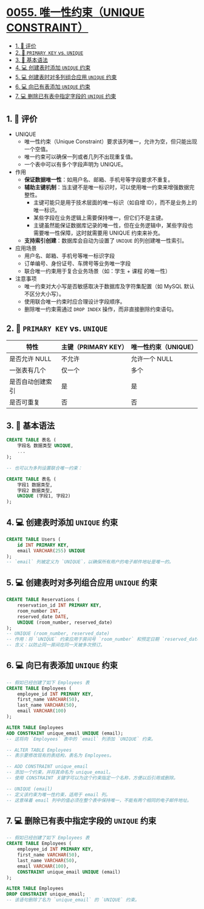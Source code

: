 # [0055. 唯一性约束（UNIQUE CONSTRAINT）](https://github.com/tnotesjs/TNotes.sql/tree/main/notes/0055.%20%E5%94%AF%E4%B8%80%E6%80%A7%E7%BA%A6%E6%9D%9F%EF%BC%88UNIQUE%20CONSTRAINT%EF%BC%89)

<!-- region:toc -->

- [1. 🫧 评价](#1--评价)
- [2. 📒 `PRIMARY KEY` vs. `UNIQUE`](#2--primary-key-vs-unique)
- [3. 📒 基本语法](#3--基本语法)
- [4. 💻 创建表时添加 `UNIQUE` 约束](#4--创建表时添加-unique-约束)
- [5. 💻 创建表时对多列组合应用 `UNIQUE` 约束](#5--创建表时对多列组合应用-unique-约束)
- [6. 💻 向已有表添加 `UNIQUE` 约束](#6--向已有表添加-unique-约束)
- [7. 💻 删除已有表中指定字段的 `UNIQUE` 约束](#7--删除已有表中指定字段的-unique-约束)

<!-- endregion:toc -->

## 1. 🫧 评价

- UNIQUE
  - 唯一性约束（Unique Constraint）要求该列唯一，允许为空，但只能出现一个空值。
  - 唯一约束可以确保一列或者几列不出现重复值。
  - 一个表中可以有多个字段声明为 UNIQUE。
- 作用
  - **保证数据唯一性**：如用户名、邮箱、手机号等字段要求不重复。
  - **辅助主键机制**：当主键不是唯一标识时，可以使用唯一约束来增强数据完整性。
    - 主键可能只是用于技术层面的唯一标识（如自增 ID），而不是业务上的唯一标识。
    - 某些字段在业务逻辑上需要保持唯一，但它们不是主键。
    - 主键虽然能保证数据库记录的唯一性，但在业务逻辑中，某些字段也需要唯一性保障，这时就需要用 UNIQUE 约束来补充。
  - **支持索引创建**：数据库会自动为设置了 `UNIQUE` 的列创建唯一性索引。
- 应用场景
  - 用户名、邮箱、手机号等唯一标识字段
  - 订单编号、身份证号、车牌号等业务唯一字段
  - 联合唯一约束用于复合业务场景（如：学生 + 课程 的唯一性）
- 注意事项
  - 唯一约束对大小写是否敏感取决于数据库及字符集配置（如 MySQL 默认不区分大小写）。
  - 使用联合唯一约束时应合理设计字段顺序。
  - 删除唯一约束需通过 `DROP INDEX` 操作，而非直接删除约束语句。

## 2. 📒 `PRIMARY KEY` vs. `UNIQUE`

| 特性             | 主键（PRIMARY KEY） | 唯一性约束（UNIQUE） |
| ---------------- | ------------------- | -------------------- |
| 是否允许 NULL    | 不允许              | 允许一个 NULL        |
| 一张表有几个     | 仅一个              | 多个                 |
| 是否自动创建索引 | 是                  | 是                   |
| 是否可重复       | 否                  | 否                   |

## 3. 📒 基本语法

```sql {2,11}
CREATE TABLE 表名 (
    字段名 数据类型 UNIQUE,
    ...
);

-- 也可以为多列设置联合唯一约束：

CREATE TABLE 表名 (
    字段1 数据类型,
    字段2 数据类型,
    UNIQUE (字段1, 字段2)
);
```

## 4. 💻 创建表时添加 `UNIQUE` 约束

```sql {3}
CREATE TABLE Users (
    id INT PRIMARY KEY,
    email VARCHAR(255) UNIQUE
);
-- `email` 列被定义为 `UNIQUE`，以确保所有用户的电子邮件地址是唯一的。
```

## 5. 💻 创建表时对多列组合应用 `UNIQUE` 约束

```sql {5}
CREATE TABLE Reservations (
    reservation_id INT PRIMARY KEY,
    room_number INT,
    reserved_date DATE,
    UNIQUE (room_number, reserved_date)
);
-- UNIQUE (room_number, reserved_date)
-- 作用：将 `UNIQUE` 约束应用于房间号 `room_number` 和预定日期 `reserved_date` 的组合。
-- 含义：以防止同一房间在同一天被多次预订。
```

## 6. 💻 向已有表添加 `UNIQUE` 约束

```sql {10}
-- 假如已经创建了如下 Employees 表
CREATE TABLE Employees (
    employee_id INT PRIMARY KEY,
    first_name VARCHAR(50),
    last_name VARCHAR(50),
    email VARCHAR(100)
);

ALTER TABLE Employees
ADD CONSTRAINT unique_email UNIQUE (email);
-- 这将向 `Employees` 表中的 `email` 列添加 `UNIQUE` 约束。

-- ALTER TABLE Employees
-- 表示要修改现有的表结构，表名为 Employees。

-- ADD CONSTRAINT unique_email
-- 添加一个约束，并将其命名为 unique_email。
-- 使用 CONSTRAINT 关键字可以为这个约束指定一个名称，方便以后引用或删除。

-- UNIQUE (email)
-- 定义该约束为唯一性约束，适用于 email 列。
-- 这意味着 email 列中的值必须在整个表中保持唯一，不能有两个相同的电子邮件地址。
```

## 7. 💻 删除已有表中指定字段的 `UNIQUE` 约束

```sql {10-11}
-- 假如已经创建了如下 Employees 表
CREATE TABLE Employees (
    employee_id INT PRIMARY KEY,
    first_name VARCHAR(50),
    last_name VARCHAR(50),
    email VARCHAR(100),
    CONSTRAINT unique_email UNIQUE (email)
);

ALTER TABLE Employees
DROP CONSTRAINT unique_email;
-- 该语句删除了名为 `unique_email` 的 `UNIQUE` 约束。
```
